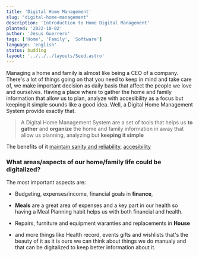 ```yaml
---
title: 'Digital Home Management'
slug: "digital-home-management"
description: 'Introduction to Home Digital Management'
planted: '2022-10-02'
author: 'Jesus Guerrero'
tags: ['Home', 'Family', 'Software']
language: 'english'
status: budding
layout: '../../../layouts/Seed.astro'
---
```


Managing a home and family is almost like being a CEO of a company. There's a lot of things going on that you need to keep in mind and take care of, we make important decision as daily basis that affect the people we love and ourselves. Having a place where to gather the home and family information that allow us to plan, analyze with accesibility as a focus but keeping it simple sounds like a good idea. Well, a Digital Home Management System provide exactly that.

>  A Digital Home Management System are a set of tools that helps us **to gather** and **organize**  the home and family information in away that allow us planning, analyzing but **keeping it simple**

The benefits of it [maintain sanity and reliability](), [accesibility]()


### What areas/aspects of our home/family life could be digitalized?

The most important aspects are:

- Budgeting, expenses/income, financial goals in **finance**, 

- **Meals** are a great area of expenses and a key part in our health so having a Meal Planning habit helps us with both financial and health.

- Repairs, furniture and equipment waranties and replacements in **House**

- and more things like Health record, events gifts and wishlists that's the beauty of it as it is ours we can think about things we do manualy and that can be digitalized to keep better information about it. 
